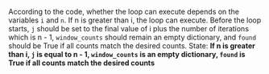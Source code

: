 According to the code, whether the loop can execute depends on the variables `i` and `n`. If n is greater than i, the loop can execute. Before the loop starts, `j` should be set to the final value of i plus the number of iterations which is n - 1, `window_counts` should remain an empty dictionary, and `found` should be True if all counts match the desired counts.
State: **If n is greater than i, `j` is equal to n - 1, `window_counts` is an empty dictionary, `found` is True if all counts match the desired counts**